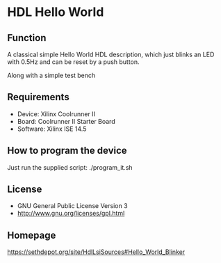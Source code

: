 HDL Hello World
===============

Function
--------
A classical simple Hello World HDL description, which
just blinks an LED with 0.5Hz and can be reset by a
push button.

Along with a simple test bench

Requirements
------------
- Device: Xilinx Coolrunner II
- Board: Coolrunner II Starter Board
- Software: Xilinx ISE 14.5

How to program the device
-------------------------
Just run the supplied script: ./program_it.sh

License
-------
- GNU General Public License Version 3
- http://www.gnu.org/licenses/gpl.html

Homepage
--------
https://sethdepot.org/site/HdlLsiSources#Hello_World_Blinker
